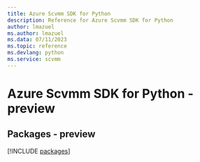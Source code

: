 ```yaml
---
title: Azure Scvmm SDK for Python
description: Reference for Azure Scvmm SDK for Python
author: lmazuel
ms.author: lmazuel
ms.data: 07/11/2023
ms.topic: reference
ms.devlang: python
ms.service: scvmm
---
```

# Azure Scvmm SDK for Python - preview
## Packages - preview
[!INCLUDE [packages](scvmm-index.md)]